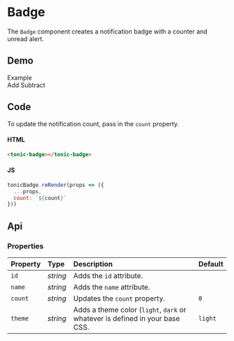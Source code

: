 # Badge
The `Badge` component creates a notification badge with a counter and unread alert.

## Demo

<div class="example">
  <div class="header">Example</div>
  <div class="content">
    <tonic-badge></tonic-badge>
    <div class="button-group">
      <span id="add-notification">Add</span>
      <span id="subtract-notification">Subtract</span>
    </div>
  </div>
</div>

## Code

To update the notification count, pass in the `count` property.

#### HTML
```html
<tonic-badge></tonic-badge>
```

#### JS
```js
tonicBadge.reRender(props => ({
  ...props,
  count: `${count}`
}))
```

## Api

### Properties

| Property | Type | Description | Default |
| :--- | :--- | :--- | :--- |
| `id` | *string* | Adds the `id` attribute. | |
| `name` | *string* | Adds the `name` attribute. | |
| `count` | *string* | Updates the `count` property. | `0` |
| `theme` | *string* | Adds a theme color (`light`, `dark` or whatever is defined in your base CSS. | `light` |
